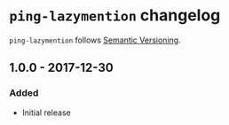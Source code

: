 # `ping-lazymention` changelog

`ping-lazymention` follows [Semantic Versioning][1].

## 1.0.0 - 2017-12-30

### Added

* Initial release

 [1]: http://semver.org/

